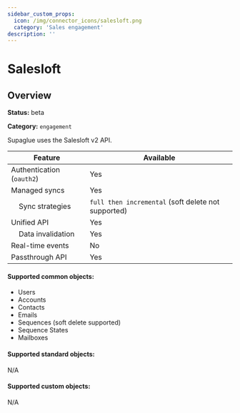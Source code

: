 ```yaml
---
sidebar_custom_props:
  icon: /img/connector_icons/salesloft.png
  category: 'Sales engagement'
description: ''
---
```


# Salesloft

## Overview

**Status:** beta

**Category:** `engagement`

Supaglue uses the Salesloft v2 API.

| Feature                              | Available                                           |
| ------------------------------------ | --------------------------------------------------- |
| Authentication (`oauth2`)            | Yes                                                 |
| Managed syncs                        | Yes                                                 |
| &nbsp;&nbsp;&nbsp; Sync strategies   | `full then incremental` (soft delete not supported) |
| Unified API                          | Yes                                                 |
| &nbsp;&nbsp;&nbsp; Data invalidation | Yes                                                 |
| Real-time events                     | No                                                  |
| Passthrough API                      | Yes                                                 |

#### Supported common objects:

- Users
- Accounts
- Contacts
- Emails
- Sequences (soft delete supported)
- Sequence States
- Mailboxes

#### Supported standard objects:

N/A

#### Supported custom objects:

N/A
